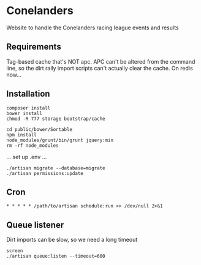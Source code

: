 # Conelanders

Website to handle the Conelanders racing league events and results

## Requirements

Tag-based cache that's NOT apc. APC can't be altered from the command line, so the dirt rally
 import scripts can't actually clear the cache. On redis now...

## Installation

    composer install
    bower install
    chmod -R 777 storage bootstrap/cache

    cd public/bower/Sortable
    npm install
    node_modules/grunt/bin/grunt jquery:min
    rm -rf node_modules

... set up .env ...

    ./artisan migrate --database=migrate
    ./artisan permissions:update

## Cron

    * * * * * /path/to/artisan schedule:run >> /dev/null 2>&1

## Queue listener

Dirt imports can be slow, so we need a long timeout

    screen
    ./artisan queue:listen --timeout=600
